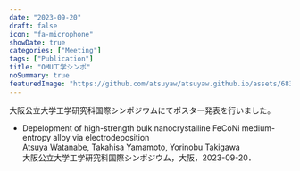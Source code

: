 ```yaml
---
date: "2023-09-20"
draft: false
icon: "fa-microphone"
showDate: true
categories: ["Meeting"]
tags: ["Publication"]
title: "OMU工学シンポ"
noSummary: true
featuredImage: "https://github.com/atsuyaw/atsuyaw.github.io/assets/68371029/ae5295d5-dcd8-403c-af87-f209c8e2329c"
---
```

大阪公立大学工学研究科国際シンポジウムにてポスター発表を行いました。

* Depelopment of high-strength bulk nanocrystalline FeCoNi medium-entropy alloy via electrodeposition  
<u>Atsuya Watanabe</u>, Takahisa Yamamoto, Yorinobu Takigawa  
大阪公立大学工学研究科国際シンポジウム，大阪，2023-09-20．
